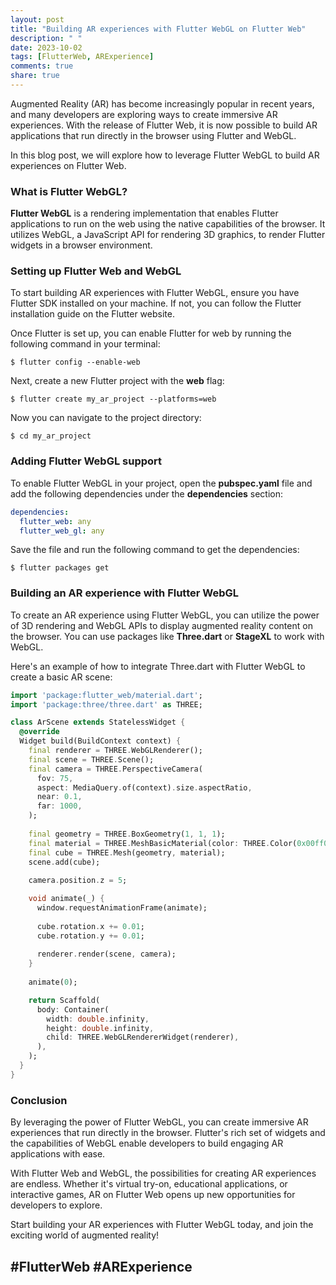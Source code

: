 ```yaml
---
layout: post
title: "Building AR experiences with Flutter WebGL on Flutter Web"
description: " "
date: 2023-10-02
tags: [FlutterWeb, ARExperience]
comments: true
share: true
---
```


Augmented Reality (AR) has become increasingly popular in recent years, and many developers are exploring ways to create immersive AR experiences. With the release of Flutter Web, it is now possible to build AR applications that run directly in the browser using Flutter and WebGL.

In this blog post, we will explore how to leverage Flutter WebGL to build AR experiences on Flutter Web.

### What is Flutter WebGL?

**Flutter WebGL** is a rendering implementation that enables Flutter applications to run on the web using the native capabilities of the browser. It utilizes WebGL, a JavaScript API for rendering 3D graphics, to render Flutter widgets in a browser environment.

### Setting up Flutter Web and WebGL

To start building AR experiences with Flutter WebGL, ensure you have Flutter SDK installed on your machine. If not, you can follow the Flutter installation guide on the Flutter website.

Once Flutter is set up, you can enable Flutter for web by running the following command in your terminal:

```shell
$ flutter config --enable-web
```

Next, create a new Flutter project with the **web** flag:

```shell
$ flutter create my_ar_project --platforms=web
```

Now you can navigate to the project directory:

```shell
$ cd my_ar_project
```

### Adding Flutter WebGL support

To enable Flutter WebGL in your project, open the **pubspec.yaml** file and add the following dependencies under the **dependencies** section:

```yaml
dependencies:
  flutter_web: any
  flutter_web_gl: any
```

Save the file and run the following command to get the dependencies:

```shell
$ flutter packages get
```

### Building an AR experience with Flutter WebGL

To create an AR experience using Flutter WebGL, you can utilize the power of 3D rendering and WebGL APIs to display augmented reality content on the browser. You can use packages like **Three.dart** or **StageXL** to work with WebGL.

Here's an example of how to integrate Three.dart with Flutter WebGL to create a basic AR scene:

```dart
import 'package:flutter_web/material.dart';
import 'package:three/three.dart' as THREE;

class ArScene extends StatelessWidget {
  @override
  Widget build(BuildContext context) {
    final renderer = THREE.WebGLRenderer();
    final scene = THREE.Scene();
    final camera = THREE.PerspectiveCamera(
      fov: 75,
      aspect: MediaQuery.of(context).size.aspectRatio,
      near: 0.1,
      far: 1000,
    );
  
    final geometry = THREE.BoxGeometry(1, 1, 1);
    final material = THREE.MeshBasicMaterial(color: THREE.Color(0x00ff00));
    final cube = THREE.Mesh(geometry, material);
    scene.add(cube);
  
    camera.position.z = 5;

    void animate(_) {
      window.requestAnimationFrame(animate);
    
      cube.rotation.x += 0.01;
      cube.rotation.y += 0.01;
    
      renderer.render(scene, camera);
    }
  
    animate(0);

    return Scaffold(
      body: Container(
        width: double.infinity,
        height: double.infinity,
        child: THREE.WebGLRendererWidget(renderer),
      ),
    );
  }
}
```

### Conclusion
By leveraging the power of Flutter WebGL, you can create immersive AR experiences that run directly in the browser. Flutter's rich set of widgets and the capabilities of WebGL enable developers to build engaging AR applications with ease.

With Flutter Web and WebGL, the possibilities for creating AR experiences are endless. Whether it's virtual try-on, educational applications, or interactive games, AR on Flutter Web opens up new opportunities for developers to explore.

Start building your AR experiences with Flutter WebGL today, and join the exciting world of augmented reality!

## #FlutterWeb #ARExperience